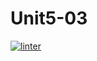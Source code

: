 # Unit5-03
[![linter](https://github.com/Grant-Culligan/Unit5-03/workflows/linter/badge.svg)](https://github.com/marketplace/actions/super-linter)
